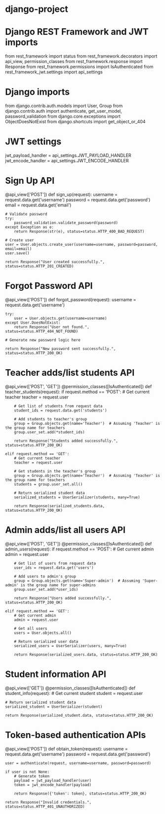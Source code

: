 # django-project
# Django REST Framework and JWT imports
from rest_framework import status
from rest_framework.decorators import api_view, permission_classes
from rest_framework.response import Response
from rest_framework.permissions import IsAuthenticated
from rest_framework_jwt.settings import api_settings

# Django imports
from django.contrib.auth.models import User, Group
from django.contrib.auth import authenticate, get_user_model, password_validation
from django.core.exceptions import ObjectDoesNotExist
from django.shortcuts import get_object_or_404

# JWT settings
jwt_payload_handler = api_settings.JWT_PAYLOAD_HANDLER
jwt_encode_handler = api_settings.JWT_ENCODE_HANDLER

# Sign Up API
@api_view(['POST'])
def sign_up(request):
    username = request.data.get('username')
    password = request.data.get('password')
    email = request.data.get('email')

    # Validate password
    try:
        password_validation.validate_password(password)
    except Exception as e:
        return Response(str(e), status=status.HTTP_400_BAD_REQUEST)

    # Create user
    user = User.objects.create_user(username=username, password=password, email=email)
    user.save()

    return Response("User created successfully.", status=status.HTTP_201_CREATED)

# Forgot Password API
@api_view(['POST'])
def forgot_password(request):
    username = request.data.get('username')

    try:
        user = User.objects.get(username=username)
    except User.DoesNotExist:
        return Response("User not found.", status=status.HTTP_404_NOT_FOUND)

    # Generate new password logic here

    return Response("New password sent successfully.", status=status.HTTP_200_OK)

# Teacher adds/list students API
@api_view(['POST', 'GET'])
@permission_classes([IsAuthenticated])
def teacher_students(request):
    if request.method == 'POST':
        # Get current teacher
        teacher = request.user

        # Get list of students from request data
        student_ids = request.data.get('students')

        # Add students to teacher's group
        group = Group.objects.get(name='Teacher')  # Assuming 'Teacher' is the group name for teachers
        group.user_set.add(*student_ids)

        return Response("Students added successfully.", status=status.HTTP_200_OK)

    elif request.method == 'GET':
        # Get current teacher
        teacher = request.user

        # Get students in the teacher's group
        group = Group.objects.get(name='Teacher')  # Assuming 'Teacher' is the group name for teachers
        students = group.user_set.all()

        # Return serialized student data
        serialized_students = UserSerializer(students, many=True)

        return Response(serialized_students.data, status=status.HTTP_200_OK)

# Admin adds/list all users API
@api_view(['POST', 'GET'])
@permission_classes([IsAuthenticated])
def admin_users(request):
    if request.method == 'POST':
        # Get current admin
        admin = request.user

        # Get list of users from request data
        user_ids = request.data.get('users')

        # Add users to admin's group
        group = Group.objects.get(name='Super-admin')  # Assuming 'Super-admin' is the group name for super-admins
        group.user_set.add(*user_ids)

        return Response("Users added successfully.", status=status.HTTP_200_OK)

    elif request.method == 'GET':
        # Get current admin
        admin = request.user

        # Get all users
        users = User.objects.all()

        # Return serialized user data
        serialized_users = UserSerializer(users, many=True)

        return Response(serialized_users.data, status=status.HTTP_200_OK)

# Student information API
@api_view(['GET'])
@permission_classes([IsAuthenticated])
def student_info(request):
    # Get current student
    student = request.user

    # Return serialized student data
    serialized_student = UserSerializer(student)

    return Response(serialized_student.data, status=status.HTTP_200_OK)

# Token-based authentication APIs
@api_view(['POST'])
def obtain_token(request):
    username = request.data.get('username')
    password = request.data.get('password')

    user = authenticate(request, username=username, password=password)

    if user is not None:
        # Generate token
        payload = jwt_payload_handler(user)
        token = jwt_encode_handler(payload)

        return Response({'token': token}, status=status.HTTP_200_OK)

    return Response("Invalid credentials.", status=status.HTTP_401_UNAUTHORIZED)
